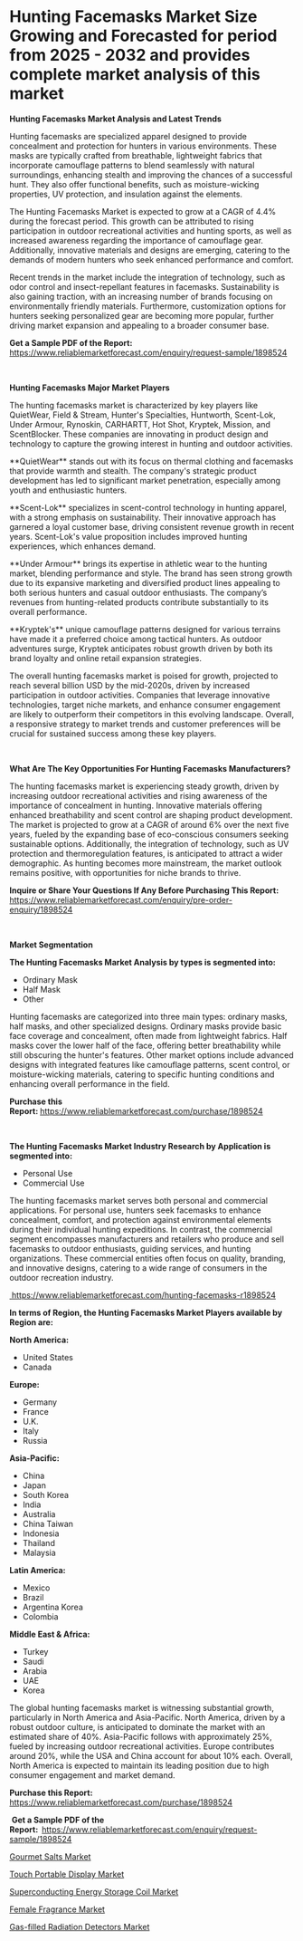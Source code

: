 <p><h1>Hunting Facemasks Market Size Growing and Forecasted for period from 2025 - 2032 and provides complete market analysis of this market</h1></p><p><strong>Hunting Facemasks Market Analysis and Latest Trends</strong></p>
<p><p>Hunting facemasks are specialized apparel designed to provide concealment and protection for hunters in various environments. These masks are typically crafted from breathable, lightweight fabrics that incorporate camouflage patterns to blend seamlessly with natural surroundings, enhancing stealth and improving the chances of a successful hunt. They also offer functional benefits, such as moisture-wicking properties, UV protection, and insulation against the elements.</p><p>The Hunting Facemasks Market is expected to grow at a CAGR of 4.4% during the forecast period. This growth can be attributed to rising participation in outdoor recreational activities and hunting sports, as well as increased awareness regarding the importance of camouflage gear. Additionally, innovative materials and designs are emerging, catering to the demands of modern hunters who seek enhanced performance and comfort.</p><p>Recent trends in the market include the integration of technology, such as odor control and insect-repellant features in facemasks. Sustainability is also gaining traction, with an increasing number of brands focusing on environmentally friendly materials. Furthermore, customization options for hunters seeking personalized gear are becoming more popular, further driving market expansion and appealing to a broader consumer base.</p></p>
<p><strong>Get a Sample PDF of the Report:&nbsp;</strong> <a href="https://www.reliablemarketforecast.com/enquiry/request-sample/1898524?utm_campaign=2015&utm_medium=2&utm_source=Github&utm_content=ia&utm_term=05022025&utm_id=hunting-facemasks">https://www.reliablemarketforecast.com/enquiry/request-sample/1898524</a></p>
<p>&nbsp;</p>
<p><strong>Hunting Facemasks Major Market Players</strong></p>
<p><p>The hunting facemasks market is characterized by key players like QuietWear, Field & Stream, Hunter's Specialties, Huntworth, Scent-Lok, Under Armour, Rynoskin, CARHARTT, Hot Shot, Kryptek, Mission, and ScentBlocker. These companies are innovating in product design and technology to capture the growing interest in hunting and outdoor activities.</p><p>**QuietWear** stands out with its focus on thermal clothing and facemasks that provide warmth and stealth. The company's strategic product development has led to significant market penetration, especially among youth and enthusiastic hunters.</p><p>**Scent-Lok** specializes in scent-control technology in hunting apparel, with a strong emphasis on sustainability. Their innovative approach has garnered a loyal customer base, driving consistent revenue growth in recent years. Scent-Lok's value proposition includes improved hunting experiences, which enhances demand.</p><p>**Under Armour** brings its expertise in athletic wear to the hunting market, blending performance and style. The brand has seen strong growth due to its expansive marketing and diversified product lines appealing to both serious hunters and casual outdoor enthusiasts. The company’s revenues from hunting-related products contribute substantially to its overall performance.</p><p>**Kryptek's** unique camouflage patterns designed for various terrains have made it a preferred choice among tactical hunters. As outdoor adventures surge, Kryptek anticipates robust growth driven by both its brand loyalty and online retail expansion strategies.</p><p>The overall hunting facemasks market is poised for growth, projected to reach several billion USD by the mid-2020s, driven by increased participation in outdoor activities. Companies that leverage innovative technologies, target niche markets, and enhance consumer engagement are likely to outperform their competitors in this evolving landscape. Overall, a responsive strategy to market trends and customer preferences will be crucial for sustained success among these key players.</p></p>
<p>&nbsp;</p>
<p><strong>What Are The Key Opportunities For Hunting Facemasks Manufacturers?</strong></p>
<p><p>The hunting facemasks market is experiencing steady growth, driven by increasing outdoor recreational activities and rising awareness of the importance of concealment in hunting. Innovative materials offering enhanced breathability and scent control are shaping product development. The market is projected to grow at a CAGR of around 6% over the next five years, fueled by the expanding base of eco-conscious consumers seeking sustainable options. Additionally, the integration of technology, such as UV protection and thermoregulation features, is anticipated to attract a wider demographic. As hunting becomes more mainstream, the market outlook remains positive, with opportunities for niche brands to thrive.</p></p>
<p><strong>Inquire or Share Your Questions If Any Before Purchasing This Report:</strong> <a href="https://www.reliablemarketforecast.com/enquiry/pre-order-enquiry/1898524?utm_campaign=2015&utm_medium=2&utm_source=Github&utm_content=ia&utm_term=05022025&utm_id=hunting-facemasks">https://www.reliablemarketforecast.com/enquiry/pre-order-enquiry/1898524</a></p>
<p>&nbsp;</p>
<p><strong>Market Segmentation</strong></p>
<p><strong>The Hunting Facemasks Market Analysis by types is segmented into:</strong></p>
<p><ul><li>Ordinary Mask</li><li>Half Mask</li><li>Other</li></ul></p>
<p><p>Hunting facemasks are categorized into three main types: ordinary masks, half masks, and other specialized designs. Ordinary masks provide basic face coverage and concealment, often made from lightweight fabrics. Half masks cover the lower half of the face, offering better breathability while still obscuring the hunter's features. Other market options include advanced designs with integrated features like camouflage patterns, scent control, or moisture-wicking materials, catering to specific hunting conditions and enhancing overall performance in the field.</p></p>
<p><strong>Purchase this Report:&nbsp;</strong><a href="https://www.reliablemarketforecast.com/purchase/1898524?utm_campaign=2015&utm_medium=2&utm_source=Github&utm_content=ia&utm_term=05022025&utm_id=hunting-facemasks">https://www.reliablemarketforecast.com/purchase/1898524</a></p>
<p>&nbsp;</p>
<p><strong>The Hunting Facemasks Market Industry Research by Application is segmented into:</strong></p>
<p><ul><li>Personal Use</li><li>Commercial Use</li></ul></p>
<p><p>The hunting facemasks market serves both personal and commercial applications. For personal use, hunters seek facemasks to enhance concealment, comfort, and protection against environmental elements during their individual hunting expeditions. In contrast, the commercial segment encompasses manufacturers and retailers who produce and sell facemasks to outdoor enthusiasts, guiding services, and hunting organizations. These commercial entities often focus on quality, branding, and innovative designs, catering to a wide range of consumers in the outdoor recreation industry.</p></p>
<p><a href="https://www.reliablemarketforecast.com/hunting-facemasks-r1898524?utm_campaign=2015&utm_medium=2&utm_source=Github&utm_content=ia&utm_term=05022025&utm_id=hunting-facemasks">&nbsp;https://www.reliablemarketforecast.com/hunting-facemasks-r1898524</a></p>
<p><strong>In terms of Region, the Hunting Facemasks Market Players available by Region are:</strong></p>
<p>
    <p> <strong> North America: </strong>
        <ul>
            <li>United States</li>
            <li>Canada</li>
        </ul>
        </p> 
    <p> <strong> Europe: </strong>
        <ul>
            <li>Germany</li>
            <li>France</li>
            <li>U.K.</li>
            <li>Italy</li>
            <li>Russia</li>
        </ul>
        </p> 
    <p> <strong> Asia-Pacific: </strong>
        <ul>
            <li>China</li>
            <li>Japan</li>
            <li>South Korea</li>
            <li>India</li>
            <li>Australia</li>
            <li>China Taiwan</li>
            <li>Indonesia</li>
            <li>Thailand</li>
            <li>Malaysia</li>
        </ul>
        </p> 
    <p> <strong> Latin America: </strong>
        <ul>
            <li>Mexico</li>
            <li>Brazil</li>
            <li>Argentina Korea</li>
            <li>Colombia</li>
        </ul>
        </p> 
    <p> <strong> Middle East & Africa: </strong>
        <ul>
            <li>Turkey</li>
            <li>Saudi</li>
            <li>Arabia</li>
            <li>UAE</li>
            <li>Korea</li>
        </ul>
    </p>
    </p>
<p><p>The global hunting facemasks market is witnessing substantial growth, particularly in North America and Asia-Pacific. North America, driven by a robust outdoor culture, is anticipated to dominate the market with an estimated share of 40%. Asia-Pacific follows with approximately 25%, fueled by increasing outdoor recreational activities. Europe contributes around 20%, while the USA and China account for about 10% each. Overall, North America is expected to maintain its leading position due to high consumer engagement and market demand.</p></p>
<p><strong>Purchase this Report: </strong><a href="https://www.reliablemarketforecast.com/purchase/1898524?utm_campaign=2015&utm_medium=2&utm_source=Github&utm_content=ia&utm_term=05022025&utm_id=hunting-facemasks">https://www.reliablemarketforecast.com/purchase/1898524</a></p>
<p>&nbsp;<strong>Get a Sample PDF of the Report:&nbsp;&nbsp;</strong><a href="https://www.reliablemarketforecast.com/enquiry/request-sample/1898524?utm_campaign=2015&utm_medium=2&utm_source=Github&utm_content=ia&utm_term=05022025&utm_id=hunting-facemasks">https://www.reliablemarketforecast.com/enquiry/request-sample/1898524</a></p>
<p><strong></strong></p>
<p><p><a href="https://github.com/zanoligarav/Market-Research-Report-List-1/blob/main/gourmet-salts-market.md?utm_campaign=2015&utm_medium=2&utm_source=Github&utm_content=ia&utm_term=05022025&utm_id=hunting-facemasks">Gourmet Salts Market</a></p><p><a href="https://www.linkedin.com/pulse/touch-portable-display-market-report-2025-2032-highlights-aav3f?utm_campaign=2015&utm_medium=2&utm_source=Github&utm_content=ia&utm_term=05022025&utm_id=hunting-facemasks">Touch Portable Display Market</a></p><p><a href="https://www.linkedin.com/pulse/future-assessment-forecast-global-superconducting-energy-storage-rtyaf?utm_campaign=2015&utm_medium=2&utm_source=Github&utm_content=ia&utm_term=05022025&utm_id=hunting-facemasks">Superconducting Energy Storage Coil Market</a></p><p><a href="https://github.com/haaszgettre6/Market-Research-Report-List-1/blob/main/female-fragrance-market.md?utm_campaign=2015&utm_medium=2&utm_source=Github&utm_content=ia&utm_term=05022025&utm_id=hunting-facemasks">Female Fragrance Market</a></p><p><a href="https://www.linkedin.com/pulse/projected-cagr-48-gas-filled-radiation-detectors-market-tevcf?utm_campaign=2015&utm_medium=2&utm_source=Github&utm_content=ia&utm_term=05022025&utm_id=hunting-facemasks">Gas-filled Radiation Detectors Market</a></p></p>